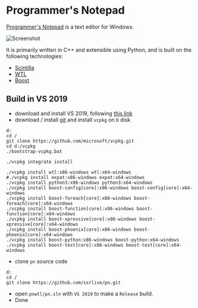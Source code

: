# Programmer's Notepad

[Programmer's Notepad](http://www.pnotepad.org/) is a text editor for Windows.

![Screenshot](http://www.pnotepad.org/images/home1.png)

It is primarily written in C++ and extensible using Python, and is built on the following technologies:
  - [Scintilla](https://www.scintilla.org/)
  - [WTL](http://sourceforge.net/projects/wtl/)
  - [Boost](http://www.boost.org/)

## Build in VS 2019

- download and install VS 2019, following [this link](https://visualstudio.microsoft.com/downloads/)
- download / install [git](https://git-scm.com/) and install `vcpkg` on `D` disk
```
d:
cd /
git clone https://github.com/microsoft/vcpkg.git
cd d:/vcpkg
./bootstrap-vcpkg.bat

./vcpkg integrate install

./vcpkg install wtl:x86-windows wtl:x64-windows
#./vcpkg install expat:x86-windows expat:x64-windows
./vcpkg install python3:x86-windows python3:x64-windows
./vcpkg install boost-config[core]:x86-windows boost-config[core]:x64-windows
./vcpkg install boost-foreach[core]:x86-windows boost-foreach[core]:x64-windows
./vcpkg install boost-function[core]:x86-windows boost-function[core]:x64-windows
./vcpkg install boost-xpressive[core]:x86-windows boost-xpressive[core]:x64-windows
./vcpkg install boost-phoenix[core]:x86-windows boost-phoenix[core]:x64-windows
./vcpkg install boost-python:x86-windows boost-python:x64-windows
./vcpkg install boost-test[core]:x86-windows boost-test[core]:x64-windows
```
- clone `pn` source code
```
d:
cd /
git clone https://github.com/ssrlive/pn.git
```
- open `pnwtl/pn.sln` with `VS 2019` to make a `Release` build.
- Done
